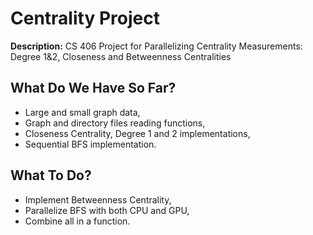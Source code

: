 # Centrality Project

**Description:** CS 406 Project for Parallelizing Centrality Measurements: Degree 1&amp;2, Closeness and Betweenness Centralities

## What Do We Have So Far?

- Large and small graph data,
- Graph and directory files reading functions,
- Closeness Centrality, Degree 1 and 2 implementations,
- Sequential BFS implementation.

## What To Do?

- Implement Betweenness Centrality,
- Parallelize BFS with both CPU and GPU,
- Combine all in a function.


